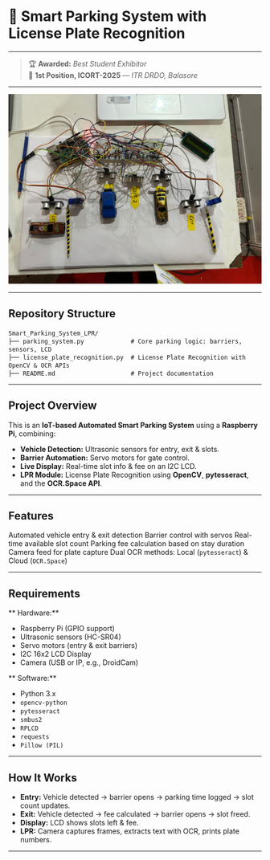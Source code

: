 # 🚗 **Smart Parking System with License Plate Recognition**


---
> 🏆 **Awarded:** *Best Student Exhibitor*  
> 🥇 **1st Position, ICORT-2025** — *ITR DRDO, Balasore*

---

![Smart Parking System](system.jpg)

---

## **Repository Structure**

```
Smart_Parking_System_LPR/
├── parking_system.py             # Core parking logic: barriers, sensors, LCD
├── license_plate_recognition.py  # License Plate Recognition with OpenCV & OCR APIs
├── README.md                     # Project documentation
```

---

## **Project Overview**

This is an **IoT-based Automated Smart Parking System** using a **Raspberry Pi**, combining:

* **Vehicle Detection:** Ultrasonic sensors for entry, exit & slots.
* **Barrier Automation:** Servo motors for gate control.
* **Live Display:** Real-time slot info & fee on an I2C LCD.
* **LPR Module:** License Plate Recognition using **OpenCV**, **pytesseract**, and the **OCR.Space API**.

---

## **Features**

Automated vehicle entry & exit detection
Barrier control with servos
Real-time available slot count
Parking fee calculation based on stay duration
Camera feed for plate capture
Dual OCR methods: Local (`pytesseract`) & Cloud (`OCR.Space`)

---

## **Requirements**

** Hardware:**

* Raspberry Pi (GPIO support)
* Ultrasonic sensors (HC-SR04)
* Servo motors (entry & exit barriers)
* I2C 16x2 LCD Display
* Camera (USB or IP, e.g., DroidCam)

** Software:**

* Python 3.x
* `opencv-python`
* `pytesseract`
* `smbus2`
* `RPLCD`
* `requests`
* `Pillow (PIL)`

---

## **How It Works**

*  **Entry:** Vehicle detected → barrier opens → parking time logged → slot count updates.
*  **Exit:** Vehicle detected → fee calculated → barrier opens → slot freed.
*  **Display:** LCD shows slots left & fee.
*  **LPR:** Camera captures frames, extracts text with OCR, prints plate numbers.

---
